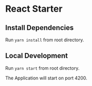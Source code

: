 # React Starter

## Install Dependencies

Run `yarn install` from root directory.

## Local Development

Run `yarn start` from root directory. 

The Application will start on port 4200.